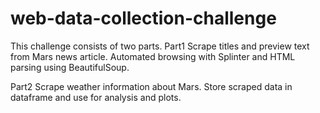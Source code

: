 # web-data-collection-challenge

This challenge consists of two parts.
Part1
  Scrape titles and preview text from Mars news article.
  Automated browsing with Splinter and HTML parsing using BeautifulSoup.
  
 Part2
  Scrape weather information about Mars.
  Store scraped data in dataframe and use for analysis and plots.
